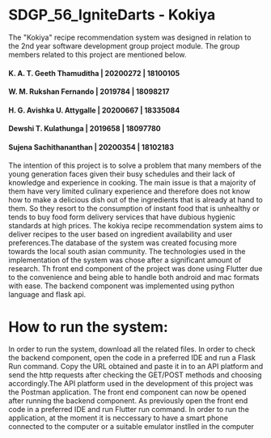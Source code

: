 # SDGP_56_IgniteDarts -  Kokiya

The "Kokiya" recipe recommendation system was designed in relation to the 2nd year software development group project module. The group members related to this project are mentioned below.

 ####    K. A. T. Geeth Thamuditha      |  20200272      |   18100105
 ####    W. M. Rukshan Fernando         |  2019784       |   18098217
 ####    H. G. Avishka U. Attygalle     |  20200667      |   18335084
 ####    Dewshi T. Kulathunga           |  2019658       |   18097780
 ####    Sujena Sachithananthan         |  20200354      |   18102183

The intention of this project is to solve a problem that many members of the young generation faces given their busy schedules and their lack of knowledge and experience in cooking. The main issue is that a majority of them have very limited culinary experience and therefore does not know how to make a delicious dish out of the ingredients that is already at hand to them. So they resort to the consumption of instant food that is unhealthy or tends to buy food form delivery services that have dubious hygienic standards at high prices. The kokiya recipe recommendation system aims to deliver recipes to the user based on ingredient availability and user preferences.The database of the system was created focusing more towards the local south asian community. The technologies used in the implementation of the system was chose after a significant amount of research. Th front end component of the project was done using Flutter due to the convenience and being able to handle both android and mac formats with ease. The backend component was implemented using python language and flask api.

# How to run the system:
In order to run the system, download all the related files. In order to check the backend component, open the code in a preferred IDE and run a Flask Run command. Copy the URL obtained and paste it in to an API platform and send the http requests after checking the GET/POST methods and choosing accordingly.The API platform used in the development of this project was the Postman application. The front end component can now be opened after running the backend component. As previously open the front end code in a preferred IDE and run Flutter run command. In order to run the application, at the moment it is neccessary to have a smart phone connected to the computer or a suitable emulator instlled in the computer
